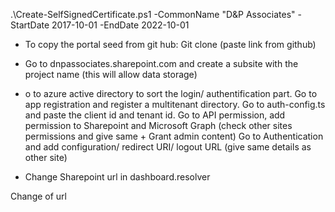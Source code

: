 .\Create-SelfSignedCertificate.ps1 -CommonName "D&P Associates" -StartDate 2017-10-01 -EndDate 2022-10-01

- To copy the portal seed from git hub: Git clone (paste link from github)

- Go to dnpassociates.sharepoint.com and create a subsite with the project name (this will allow data storage)

- o to azure active directory to sort the login/ authentification part. Go to app registration and register a multitenant directory. Go to auth-config.ts and paste the client id and tenant id.
Go to API permission, add permission to Sharepoint and Microsoft Graph (check other sites permissions and give same + Grant admin content)
Go to Authentication and add configuration/ redirect URI/ logout URL (give same details as other site)

- Change Sharepoint url in dashboard.resolver

Change of url

